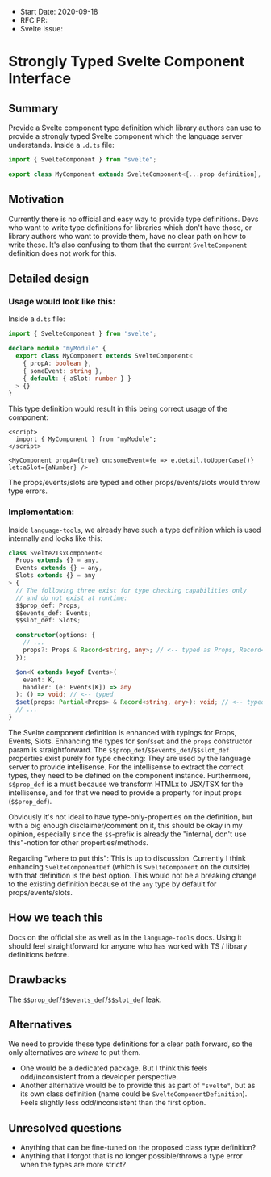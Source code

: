 - Start Date: 2020-09-18
- RFC PR:
- Svelte Issue:

# Strongly Typed Svelte Component Interface

## Summary

Provide a Svelte component type definition which library authors can use to provide a strongly typed Svelte component which the language server understands. Inside a `.d.ts` file:

```ts
import { SvelteComponent } from "svelte";

export class MyComponent extends SvelteComponent<{...prop definition}, {...events definition}, {...slots definition}> {}
```

## Motivation

Currently there is no official and easy way to provide type definitions. Devs who want to write type definitions for libraries which don't have those, or library authors who want to provide them, have no clear path on how to write these. It's also confusing to them that the current `SvelteComponent` definition does not work for this.

## Detailed design

### Usage would look like this:

Inside a `d.ts` file:

```ts
import { SvelteComponent } from 'svelte';

declare module "myModule" {
  export class MyComponent extends SvelteComponent<
    { propA: boolean },
    { someEvent: string },
    { default: { aSlot: number } }
  > {}
}
```

This type definition would result in this being correct usage of the component:

```
<script>
  import { MyComponent } from "myModule";
</script>

<MyComponent propA={true} on:someEvent={e => e.detail.toUpperCase()} let:aSlot={aNumber} />
```

The props/events/slots are typed and other props/events/slots would throw type errors.

### Implementation:

Inside `language-tools`, we already have such a type definition which is used internally and looks like this:

```ts
class Svelte2TsxComponent<
  Props extends {} = any,
  Events extends {} = any,
  Slots extends {} = any
> {
  // The following three exist for type checking capabilities only
  // and do not exist at runtime:
  $$prop_def: Props;
  $$events_def: Events;
  $$slot_def: Slots;

  constructor(options: {
    // ...
    props?: Props & Record<string, any>; // <-- typed as Props, Record<string, any> for the $$restProps possibility
  });

  $on<K extends keyof Events>(
    event: K,
    handler: (e: Events[K]) => any
  ): () => void; // <-- typed
  $set(props: Partial<Props> & Record<string, any>): void; // <-- typed, Record<string, any> for the $$restProps possibility
  // ...
}
```

The Svelte component definition is enhanced with typings for Props, Events, Slots. Enhancing the types for `$on`/`$set` and the `props` constructor param is straightforward. The `$$prop_def`/`$$events_def`/`$$slot_def` properties exist purely for type checking: They are used by the language server to provide intellisense. For the intellisense to extract the correct types, they need to be defined on the component instance. Furthermore, `$$prop_def` is a must because we transform HTMLx to JSX/TSX for the intellisense, and for that we need to provide a property for input props (`$$prop_def`).

Obviously it's not ideal to have type-only-properties on the definition, but with a big enough disclaimer/comment on it, this should be okay in my opinion, especially since the `$$`-prefix is already the "internal, don't use this"-notion for other properties/methods.

Regarding "where to put this": This is up to discussion. Currently I think enhancing `SvelteComponentDef` (which is `SvelteComponent` on the outside) with that definition is the best option. This would not be a breaking change to the existing definition because of the `any` type by default for props/events/slots.

## How we teach this

Docs on the official site as well as in the `language-tools` docs. Using it should feel straightforward for anyone who has worked with TS / library definitions before.

## Drawbacks

The `$$prop_def`/`$$events_def`/`$$slot_def` leak.

## Alternatives

We need to provide these type definitions for a clear path forward, so the only alternatives are _where_ to put them.

- One would be a dedicated package. But I think this feels odd/inconsistent from a developer perspective.
- Another alternative would be to provide this as part of `"svelte"`, but as its own class definition (name could be `SvelteComponentDefinition`). Feels slightly less odd/inconsistent than the first option.

## Unresolved questions

- Anything that can be fine-tuned on the proposed class type definition?
- Anything that I forgot that is no longer possible/throws a type error when the types are more strict?
